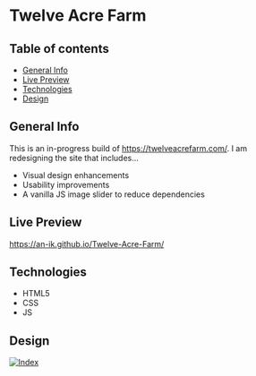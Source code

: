 # Twelve Acre Farm

## Table of contents
* [General Info](#general-info)
* [Live Preview](#livepreview)
* [Technologies](#technologies)
* [Design](#design)

## General Info
This is an in-progress build of https://twelveacrefarm.com/. I am redesigning the site that includes...
* Visual design enhancements
* Usability improvements
* A vanilla JS image slider to reduce dependencies

## Live Preview
https://an-ik.github.io/Twelve-Acre-Farm/

## Technologies
* HTML5
* CSS
* JS

## Design
[
![Index](https://user-images.githubusercontent.com/25489820/115602506-04e39e00-a2ad-11eb-8ecc-a41d67e6fbec.jpg)
](url)

